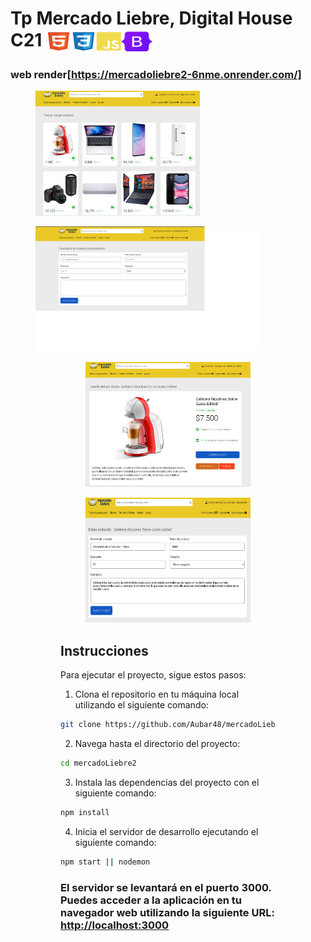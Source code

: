 # Tp Mercado Liebre, Digital House C21 <img align="center" alt="HTML" height="30" width="40" src="https://raw.githubusercontent.com/devicons/devicon/master/icons/html5/html5-original.svg"><img align="center" alt="CSS" height="30" width="40" src="https://raw.githubusercontent.com/devicons/devicon/master/icons/css3/css3-original.svg"><img align="center" alt="JS" height="30" width="40" src="https://raw.githubusercontent.com/devicons/devicon/master/icons/javascript/javascript-plain.svg"><img align="center" alt="Bootstrap" height="40" width="50" src="https://raw.githubusercontent.com/devicons/devicon/master/icons/bootstrap/bootstrap-original.svg">

### web render[https://mercadoliebre2-6nme.onrender.com/]

<figure><img src="./mock/main_vista_dinamica.png" alt="logo" style="height: 200px;"></figure><figure><img src="./mock/form_creation.png" alt="logo" style="height: 200px;"><figure>   <figure><img src="./mock/detalle_producto.png" alt="logo" style="height: 200px;"></figure> <figure><img src="./mock/edit_producto.png" alt="logo" style="height: 200px;"></figure> 


## Instrucciones

Para ejecutar el proyecto, sigue estos pasos:

1. Clona el repositorio en tu máquina local utilizando el siguiente comando:

```bash
git clone https://github.com/Aubar48/mercadoLiebre2
```

2. Navega hasta el directorio del proyecto:

```bash
cd mercadoLiebre2
```

3. Instala las dependencias del proyecto con el siguiente comando:

```bash
npm install
```

4. Inicia el servidor de desarrollo ejecutando el siguiente comando:

```bash
npm start || nodemon
```

### El servidor se levantará en el puerto 3000. Puedes acceder a la aplicación en tu navegador web utilizando la siguiente URL: [http://localhost:3000](http://localhost:3000)